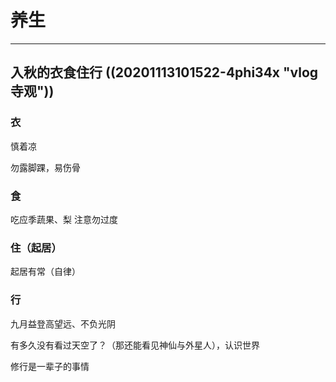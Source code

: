 # 养生

---

## 入秋的衣食住行 ((20201113101522-4phi34x "vlog 寺观"))

### 衣

慎着凉

勿露脚踝，易伤骨

### 食

吃应季蔬果、梨 注意勿过度

### 住（起居）

起居有常（自律）

### 行

九月益登高望远、不负光阴

有多久没有看过天空了？（那还能看见神仙与外星人），认识世界

修行是一辈子的事情
